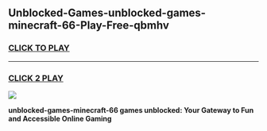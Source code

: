 
## Unblocked-Games-unblocked-games-minecraft-66-Play-Free-qbmhv
<h3>
<a href="https://premium76.site?title=unblocked-games-minecraft-66&ref=23A">CLICK TO PLAY</a></h3>
<hr>

<h3>
<a href="https://premium76.site?title=unblocked-games-minecraft-66&ref=23A">CLICK 2 PLAY</a>
  
</h3>

<a href="https://premium76.site?title=unblocked-games-minecraft-66&ref=23A"><img src="https://clearcache.store/games.png"></a>


**unblocked-games-minecraft-66 games unblocked: Your Gateway to Fun and Accessible Online Gaming**
